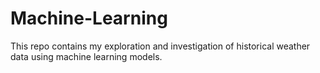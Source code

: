 # Machine-Learning

This repo contains my exploration and investigation of historical weather data using machine learning models.
